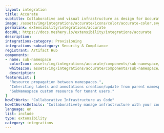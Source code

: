 ```yaml
---
layout: integration
title: Accurate
subtitle: Collaborative and visual infrastructure as design for Accurate
image: /assets/img/integrations/accurate/icons/color/accurate-color.svg
permalink: extensibility/integrations/accurate
docURL: https://docs.meshery.io/extensibility/integrations/accurate
description: 
integrations-category: Provisioning
integrations-subcategory: Security & Compliance
registrant: Artifact Hub
components: 
- name: sub-namespace
  colorIcon: assets/img/integrations/accurate/components/sub-namespace/icons/color/sub-namespace-color.svg
  whiteIcon: assets/img/integrations/accurate/components/sub-namespace/icons/white/sub-namespace-white.svg
  description: 
featureList: [
  "Resource propagation between namespaces.",
  "Inheriting labels and annotations creation/update from parent namespaces.",
  "SubNamespace custom resource for tenant users."
]
howItWorks: "Collaborative Infrastructure as Code"
howItWorksDetails: "Collaboratively manage infrastructure with your coworkers synchronously sharing the same designs."
language: en
list: include
type: extensibility
category: integrations
---
```

